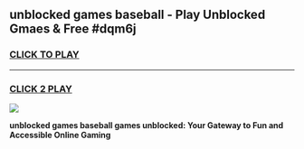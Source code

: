 
## unblocked games baseball - Play Unblocked Gmaes & Free #dqm6j
<h3>
<a href="https://premium.freeplayer.one?title=unblocked_games_baseball&ref=03M">CLICK TO PLAY</a></h3>
<hr>

<h3>
<a href="https://premium.freeplayer.one?title=unblocked_games_baseball&ref=03M">CLICK 2 PLAY</a>
  
</h3>

<a href="https://premium.freeplayer.one?title=unblocked_games_baseball&ref=03M"><img src="https://clearcache.store/games.png"></a>


**unblocked games baseball games unblocked: Your Gateway to Fun and Accessible Online Gaming**
